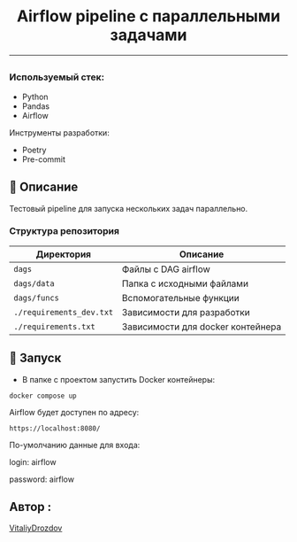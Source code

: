 
<h1 align="center"> Airflow pipeline с параллельными задачами </h1>


<hr>

</p>
<h2 align="center">


### Используемый стек:<a name="stack"></a>

- Python
- Pandas
- Airflow

Инструменты разработки:
- Poetry
- Pre-commit


## 📍 Описание

<p>
Тестовый pipeline для запуска нескольких задач параллельно.
</p>

### Структура репозитория <a name="architecture"></a>

| Директория    | Описание                                                |
|---------------|---------------------------------------------------------|
| `dags`       | Файлы c DAG airflow                                      |
| `dags/data` | Папка с исходными файлами                                 |
| `dags/funcs`     | Вспомогательные функции                               |
| `./requirements_dev.txt`     | Зависимости для разработки               |
| `./requirements.txt`     | Зависимости для docker контейнера            |



<h2 align="center">

## 🚀 Запуск

</h2>

<p>


- В папке с проектом запустить Docker контейнеры:

```text
docker compose up
```

</p>


Airflow будет доступен по адресу:
```text
https://localhost:8080/
```

По-умолчанию данные для входа:

login: airflow

password: airflow


## Автор :

[VitaliyDrozdov](https://github.com/VitaliyDrozdov)
